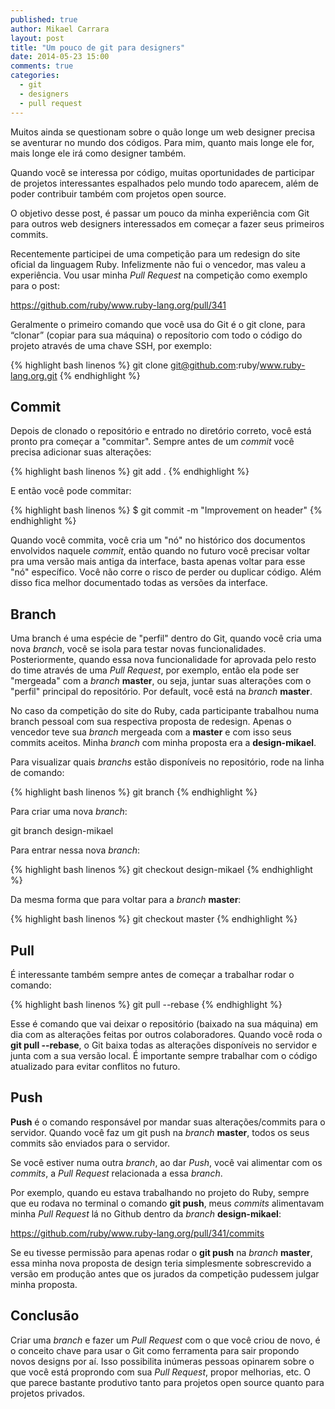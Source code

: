 ```yaml
---
published: true
author: Mikael Carrara
layout: post
title: "Um pouco de git para designers"
date: 2014-05-23 15:00
comments: true
categories:
  - git
  - designers
  - pull request
---
```


Muitos ainda se questionam sobre o quão longe um web designer precisa se aventurar no mundo dos códigos. Para mim, quanto mais longe ele for, mais longe ele irá como designer também. 

<!--more-->

Quando você se interessa por código, muitas oportunidades de participar de projetos interessantes espalhados pelo mundo todo aparecem, além de poder contribuir também com projetos open source. 

O objetivo desse post, é passar um pouco da minha experiência com Git para outros web designers interessados em começar a fazer seus primeiros commits.

Recentemente participei de uma competição para um redesign do site oficial da linguagem Ruby. Infelizmente não fui o vencedor, mas valeu a experiência. Vou usar minha *Pull Request* na competição como exemplo para o post:

https://github.com/ruby/www.ruby-lang.org/pull/341

Geralmente o primeiro comando que você usa do Git é o git clone, para “clonar” (copiar para sua máquina) o reposítorio com todo o código do projeto através de uma chave SSH, por exemplo:

{% highlight bash linenos %}
git clone git@github.com:ruby/www.ruby-lang.org.git
{% endhighlight %}

## Commit

Depois de clonado o repositório e entrado no diretório correto, você está pronto pra começar a "commitar". Sempre antes de um *commit* você precisa adicionar suas alterações:

{% highlight bash linenos %}
git add .
{% endhighlight %}

E então você pode commitar:

{% highlight bash linenos %}
$ git commit -m "Improvement on header"
{% endhighlight %}

Quando você commita, você cria um "nó" no histórico dos documentos envolvidos naquele *commit*, então quando no futuro você precisar voltar pra uma versão mais antiga da interface, basta apenas voltar para esse "nó" específico. Você não corre o risco de perder ou duplicar código. Além disso fica melhor documentado todas as versões da interface.

## Branch

Uma branch é uma espécie de "perfil" dentro do Git, quando você cria uma nova *branch*, você se isola para testar novas funcionalidades. Posteriormente, quando essa nova funcionalidade for aprovada pelo resto do time através de uma *Pull Request*, por exemplo, então ela pode ser "mergeada" com a *branch* **master**, ou seja, juntar suas alterações com o "perfil" principal do repositório. Por default, você está na *branch* **master**.

No caso da competição do site do Ruby, cada participante trabalhou numa branch pessoal com sua respectiva proposta de redesign. Apenas o vencedor teve sua *branch* mergeada com a **master** e com isso seus commits aceitos. Minha *branch* com minha proposta era a **design-mikael**.

Para visualizar quais *branchs* estão disponíveis no repositório, rode na linha de comando:

{% highlight bash linenos %}
git branch
{% endhighlight %}

Para criar uma nova *branch*:

git branch design-mikael

Para entrar nessa nova *branch*:

{% highlight bash linenos %}
git checkout design-mikael
{% endhighlight %}

Da mesma forma que para voltar para a *branch* **master**:

{% highlight bash linenos %}
git checkout master
{% endhighlight %}

## Pull

É interessante também sempre antes de começar a trabalhar rodar o comando:

{% highlight bash linenos %}
git pull --rebase
{% endhighlight %}

Esse é comando que vai deixar o repositório (baixado na sua máquina) em dia com as alterações feitas por outros colaboradores. Quando você roda o **git pull --rebase**, o Git baixa todas as alterações disponíveis no servidor e junta com a sua versão local. É importante sempre trabalhar com o código atualizado para evitar conflitos no futuro.

## Push

**Push** é o comando responsável por mandar suas alterações/commits para o servidor. Quando você faz um git push na *branch* **master**, todos os seus commits são enviados para o servidor.

Se você estiver numa outra *branch*, ao dar *Push*, você vai alimentar com os *commits*, a *Pull Request* relacionada a essa *branch*.

Por exemplo, quando eu estava trabalhando no projeto do Ruby, sempre que eu rodava no terminal o comando **git push**, meus *commits* alimentavam minha *Pull Request* lá no Github dentro da *branch* **design-mikael**:

https://github.com/ruby/www.ruby-lang.org/pull/341/commits

Se eu tivesse permissão para apenas rodar o **git push** na *branch* **master**, essa minha nova proposta de design teria simplesmente sobrescrevido a versão em produção antes que os jurados da competição pudessem julgar minha proposta.

## Conclusão

Criar uma *branch* e fazer um *Pull Request* com o que você criou de novo, é o conceito chave para usar o Git como ferramenta para sair propondo novos designs por aí. Isso possibilita inúmeras pessoas opinarem sobre o que você está proprondo com sua *Pull Request*, propor melhorias, etc. O que parece bastante produtivo tanto para projetos open source quanto para projetos privados.
